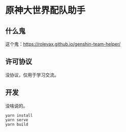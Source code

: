# 原神大世界配队助手

## 什么鬼

这个鬼：https://rolevax.github.io/genshin-team-helper/

## 许可协议

没协议，仅用于学习交流。

## 开发

没啥说的。

```
yarn install
yarn serve
yarn build
```